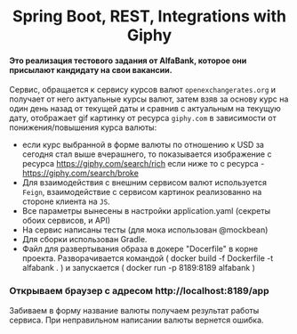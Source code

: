 <h1 align="center"Alfabank
<h3 align="center">Spring Boot, REST, Integrations with Giphy</h3>


#### Это реализация тестового задания от AlfaBank, которое они присылают кандидату на свои вакансии.

Сервис, обращается к сервису курсов валют `openexchangerates.org` и получает от него актуальные курсы валют, затем взяв за основу курс на один день назад от текущей даты и сравнив с актуальным на текущую дату, отображает gif картинку от ресурса `giphy.com` в зависимости от понижения/повышения курса валюты:
- если курс выбранной в форме валюты по отношению к USD за сегодня стал выше вчерашнего, то показывается изображение с ресурса https://giphy.com/search/rich
если ниже то с ресурса - https://giphy.com/search/broke
- Для взаимодействия с внешним сервисом валют используется `Feign`, взаимодействие с сервисом картинок реализованно на стороне клиента на `JS`.
- Все параметры вынесены в настройки application.yaml (секреты обоих сервисов, и API)
- На сервис написаны тесты (для мока использован @mockbean)
- Для сборки использован Gradle.
- Файл для развертывания образа в докере "Docerfile" в корне проекта. Разворачивается командой ( docker build -f Dockerfile -t alfabank .  ) 
  и запускается ( docker run -p 8189:8189 alfabank ) 
### Открываем браузер с адресом http://localhost:8189/app 
Забиваем в форму название валюты получаем результат работы сервиса.
При неправильном написании валюты вернется ошибка.
